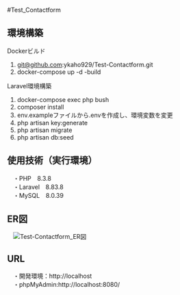 #Test_Contactform
## 環境構築
Dockerビルド  
1. git@github.com:ykaho929/Test-Contactform.git  
2. docker-compose up -d -build  

Laravel環境構築  
1. docker-compose exec php bush
2. composer install
3. env.exampleファイルから.envを作成し、環境変数を変更
4. php artisan key:generate
5. php artisan migrate
6. php artisan db:seed  
 
## 使用技術（実行環境）  
　・PHP　8.3.8  
　・Laravel　8.83.8  
　・MySQL　8.0.39  
## ER図
 　![Test-Contactform_ER図](https://github.com/user-attachments/assets/861a0782-a3fb-4297-b6bc-a7da42c0a2b8)

## URL  
　・開発環境：http://localhost  
　・phpMyAdmin:http://localhost:8080/
